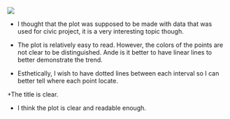 ![](https://github.com/bonanyuan/PUI2015_byuan/blob/master/hw8/peer%20reviews/jjhall77.png)

+ I thought that the plot was supposed to be made with data that was used for civic project, it is a very interesting topic though.

+ The plot is relatively easy to read. However, the colors of the points are not clear to be distinguished. Ande is it better to have linear lines to better demonstrate the trend.

+ Esthetically, I wish to have dotted lines between each interval so I can better tell where each point locate. 

+The title is clear. 

+ I think the plot is clear and readable enough.